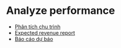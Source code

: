 # Analyze performance

* [Phân tích chu trình](win_loss.md)
* [Expected revenue report](expected_revenue_report.md)
* [Báo cáo dự báo](forecast_report.md)
